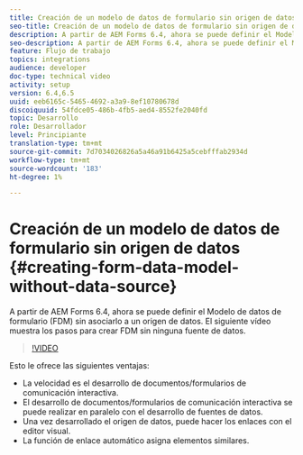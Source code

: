 ```yaml
---
title: Creación de un modelo de datos de formulario sin origen de datos
seo-title: Creación de un modelo de datos de formulario sin origen de datos
description: A partir de AEM Forms 6.4, ahora se puede definir el Modelo de datos de formulario (FDM) sin asociarlo a un origen de datos. El siguiente vídeo muestra los pasos para crear FDM sin ninguna fuente de datos.
seo-description: A partir de AEM Forms 6.4, ahora se puede definir el Modelo de datos de formulario (FDM) sin asociarlo a un origen de datos. El siguiente vídeo muestra los pasos para crear FDM sin ninguna fuente de datos.
feature: Flujo de trabajo
topics: integrations
audience: developer
doc-type: technical video
activity: setup
version: 6.4,6.5
uuid: eeb6165c-5465-4692-a3a9-8ef10780678d
discoiquuid: 54fdce05-486b-4fb5-aed4-8552fe2040fd
topic: Desarrollo
role: Desarrollador
level: Principiante
translation-type: tm+mt
source-git-commit: 7d7034026826a5a46a91b6425a5cebfffab2934d
workflow-type: tm+mt
source-wordcount: '183'
ht-degree: 1%

---
```



# Creación de un modelo de datos de formulario sin origen de datos {#creating-form-data-model-without-data-source}

A partir de AEM Forms 6.4, ahora se puede definir el Modelo de datos de formulario (FDM) sin asociarlo a un origen de datos. El siguiente vídeo muestra los pasos para crear FDM sin ninguna fuente de datos.

>[!VIDEO](https://video.tv.adobe.com/v/21414/?quality=9&learn=on)

Esto le ofrece las siguientes ventajas:

* La velocidad es el desarrollo de documentos/formularios de comunicación interactiva.
* El desarrollo de documentos/formularios de comunicación interactiva se puede realizar en paralelo con el desarrollo de fuentes de datos.
* Una vez desarrollado el origen de datos, puede hacer los enlaces con el editor visual.
* La función de enlace automático asigna elementos similares.

